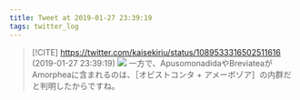 ```yaml
---
title: Tweet at 2019-01-27 23:39:19
tags: twitter_log
---
```


> [!CITE] https://twitter.com/kaisekiriu/status/1089533316502511616 (2019-01-27 23:39:19)
> ![](https://twitter.com/kaisekiriu/status/1089533316502511616)
> 一方で、ApusomonadidaやBreviateaがAmorpheaに含まれるのは、［オピストコンタ + アメーボゾア］の内群だと判明したからですね。
